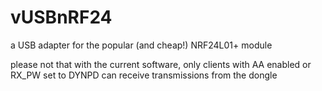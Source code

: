 # vUSBnRF24
a USB adapter for the popular (and cheap!) NRF24L01+ module

please not that with the current software, only clients with AA enabled or RX_PW set to DYNPD can receive transmissions from the dongle
